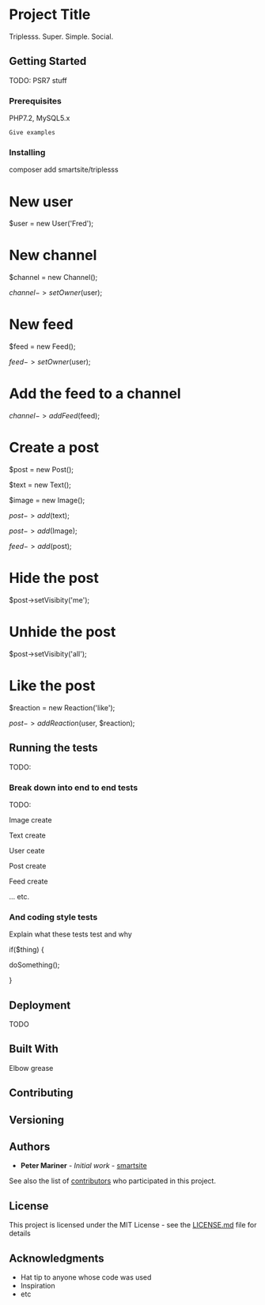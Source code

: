 # Project Title

Triplesss. Super. Simple. Social.

## Getting Started

TODO: PSR7 stuff

### Prerequisites

PHP7.2, MySQL5.x

```
Give examples
```

### Installing

composer add smartsite/triplesss

# New user

$user = new User('Fred');

# New channel

$channel = new Channel();

$channel->setOwner($user);

# New feed

$feed = new Feed();

$feed->setOwner($user);

# Add the feed to a channel

$channel->addFeed($feed);

# Create a post

$post = new Post();

$text = new Text();

$image = new Image();

$post->add($text);

$post->add($Image);

$feed->add($post);

# Hide the post

$post->setVisibity('me');

# Unhide the post

$post->setVisibity('all');

# Like the post

$reaction = new Reaction('like');

$post->addReaction($user, $reaction);


## Running the tests

TODO:

### Break down into end to end tests

TODO:

Image create

Text create

User ceate

Post create

Feed create

... etc.


### And coding style tests

Explain what these tests test and why

if($thing) {

   doSomething();

}

## Deployment

TODO

## Built With

Elbow grease

## Contributing

## Versioning

## Authors

* **Peter Mariner** - *Initial work* - [smartsite](https://github.com/smartsite)

See also the list of [contributors](https://github.com/your/project/contributors) who participated in this project.

## License

This project is licensed under the MIT License - see the [LICENSE.md](LICENSE.md) file for details

## Acknowledgments

* Hat tip to anyone whose code was used
* Inspiration
* etc

